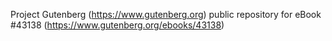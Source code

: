 Project Gutenberg (https://www.gutenberg.org) public repository for eBook #43138 (https://www.gutenberg.org/ebooks/43138)
